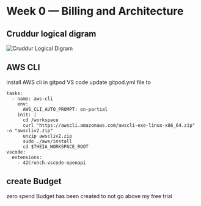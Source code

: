 # Week 0 — Billing and Architecture




## Cruddur logical digram 
![Cruddur Logical Digram](https://github.com/user-attachments/assets/8fbf1661-b800-49d6-86bd-b63b2f7c3d75)

## AWS CLI 

install AWS cli in gitpod VS code 
update gitpod.yml file to 
```
tasks:
  - name: aws-cli
    env:
      AWS_CLI_AUTO_PROMPT: on-partial
    init: |
      cd /workspace
      curl "https://awscli.amazonaws.com/awscli-exe-linux-x86_64.zip" -o "awscliv2.zip"
      unzip awscliv2.zip
      sudo ./aws/install
      cd $THEIA_WORKSPACE_ROOT
vscode:
  extensions:
    - 42Crunch.vscode-openapi

```
## create Budget 
zero spend Budget has been created to not go above my free trial 

